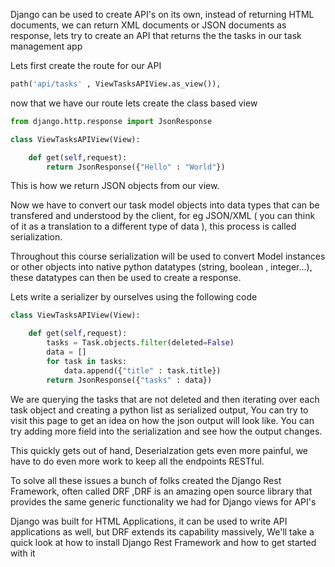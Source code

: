 Django can be used to create API's on its own, instead of returning HTML documents, we can return XML documents or JSON documents as response, lets try to create an API that returns the the tasks in our task management app

Lets first create the route for our API

```python
path('api/tasks' , ViewTasksAPIView.as_view()),
```

now that we have our route lets create the class based view

```python
from django.http.response import JsonResponse

class ViewTasksAPIView(View):

    def get(self,request):
        return JsonResponse({"Hello" : "World"})
```

This is how we return JSON objects from our view.

Now we have to convert our task model objects into data types that can be transfered and understood by the client, for eg JSON/XML ( you can think of it as a translation to a different type of data ), this process is called serialization.

Throughout this course serialization will be used to convert Model instances or other objects into native python datatypes (string, boolean , integer...), these datatypes can then be used to create a response.

Lets write a serializer by ourselves using the following code

```python
class ViewTasksAPIView(View):

    def get(self,request):
        tasks = Task.objects.filter(deleted=False)
        data = []
        for task in tasks:
            data.append({"title" : task.title})
        return JsonResponse({"tasks" : data})
```

We are querying the tasks that are not deleted and then iterating over each task object and creating a python list as serialized output, You can try to visit this page to get an idea on how the json output will look like. You can try adding more field into the serialization and see how the output changes.

This quickly gets out of hand, Deserialzation gets even more painful, we have to do even more work to keep all the endpoints RESTful.

To solve all these issues a bunch of folks created the Django Rest Framework, often called DRF ,DRF is an amazing open source library that provides the same generic functionality we had for Django views for API's

Django was built for HTML Applications, it can be used to write API applications as well, but DRF extends its capability massively, We'll take a quick look at how to install Django Rest Framework and how to get started with it
